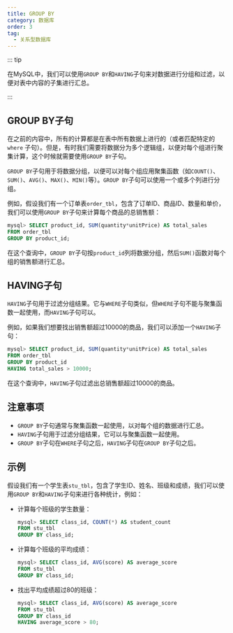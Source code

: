 ```yaml
---
title: GROUP BY
category: 数据库
order: 3
tag:
  - 关系型数据库
---
```


::: tip 

在MySQL中，我们可以使用`GROUP BY`和`HAVING`子句来对数据进行分组和过滤，以便对表中内容的子集进行汇总。

:::

## GROUP BY子句

在之前的内容中，所有的计算都是在表中所有数据上进行的（或者匹配特定的 `where` 子句）。但是，有时我们需要将数据分为多个逻辑组，以便对每个组进行聚集计算，这个时候就需要使用`GROUP BY`子句。

`GROUP BY`子句用于将数据分组，以便可以对每个组应用聚集函数（如`COUNT()`、`SUM()`、`AVG()`、`MAX()`、`MIN()`等）。`GROUP BY`子句可以使用一个或多个列进行分组。

例如，假设我们有一个订单表`order_tbl`，包含了订单ID、商品ID、数量和单价，我们可以使用`GROUP BY`子句来计算每个商品的总销售额：

```sql
mysql> SELECT product_id, SUM(quantity*unitPrice) AS total_sales
FROM order_tbl
GROUP BY product_id;
```

在这个查询中，`GROUP BY`子句按`product_id`列将数据分组，然后`SUM()`函数对每个组的销售额进行汇总。

## HAVING子句

`HAVING`子句用于过滤分组结果。它与`WHERE`子句类似，但`WHERE`子句不能与聚集函数一起使用，而`HAVING`子句可以。

例如，如果我们想要找出销售额超过10000的商品，我们可以添加一个`HAVING`子句：

```sql
mysql> SELECT product_id, SUM(quantity*unitPrice) AS total_sales
FROM order_tbl
GROUP BY product_id
HAVING total_sales > 10000;
```

在这个查询中，`HAVING`子句过滤出总销售额超过10000的商品。

## 注意事项

- `GROUP BY`子句通常与聚集函数一起使用，以对每个组的数据进行汇总。
- `HAVING`子句用于过滤分组结果，它可以与聚集函数一起使用。
- `GROUP BY`子句在`WHERE`子句之后，`HAVING`子句在`GROUP BY`子句之后。

## 示例

假设我们有一个学生表`stu_tbl`，包含了学生ID、姓名、班级和成绩，我们可以使用`GROUP BY`和`HAVING`子句来进行各种统计，例如：

- 计算每个班级的学生数量：

  ```sql
  mysql> SELECT class_id, COUNT(*) AS student_count
  FROM stu_tbl
  GROUP BY class_id;
  ```

- 计算每个班级的平均成绩：

  ```sql
  mysql> SELECT class_id, AVG(score) AS average_score
  FROM stu_tbl
  GROUP BY class_id;
  ```

- 找出平均成绩超过80的班级：

  ```sql
  mysql> SELECT class_id, AVG(score) AS average_score
  FROM stu_tbl
  GROUP BY class_id
  HAVING average_score > 80;
  ```